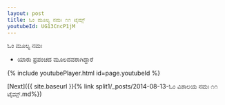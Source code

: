 ```yaml
---
layout: post
title: ಓಂ ಮೂಲ್ಯ ನಮಃ ೧೧ ಟೈಮ್ಸ್
youtubeId: UG13CncP1jM
---
```

 
 
 ಓಂ ಮೂಲ್ಯ ನಮಃ  
 
 -  ಯಾರು ಪ್ರಪಂಚದ ಮೂಲದವರಾಗಿದ್ದಾರೆ 
 
  
 
  
 
 
 
 
 
 


{% include youtubePlayer.html id=page.youtubeId %}
 
[Next]({{ site.baseurl }}{% link  split1/_posts/2014-08-13-ಓಂ ವಿಶಾಲಯ ನಮಃ ೧೧ ಟೈಮ್ಸ್.md%})
 
